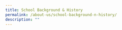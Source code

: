 ```yaml
---
title: School Background & History
permalink: /about-us/school-background-n-history/
description: ""
---
```

